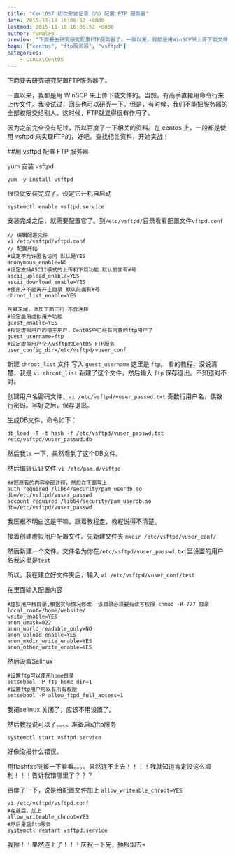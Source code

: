 ```yaml
---
title: "CentOS7 初次安装记录（六）配置 FTP 服务器"
date: 2015-11-18 16:06:52 +0800
lastmod: 2015-11-18 16:06:52 +0800
author: fungleo
preview: "下面要去研究研究配置FTP服务器了。一直以来，我都是用WinSCP来上传下载文件的。当然，有高手直接用命令行来上传文件。我没试过，回头也可以研究一下。但是，有时候，我们不能把服务器的全部权限交给别人。这时候，FTP就显得很有作用了。因为之前完全没有配过，所以百度了一下相关的资料。在centos上，一般都是使用vsftpd来实现FTP的，好吧。查找相关资料，开始实战！用vsftpd配置"
tags: ["centos", "ftp服务器", "vsftpd"]
categories:
    - Linux\CentOS
---
```


下面要去研究研究配置FTP服务器了。

一直以来，我都是用 WinSCP 来上传下载文件的。当然，有高手直接用命令行来上传文件。我没试过，回头也可以研究一下。但是，有时候，我们不能把服务器的全部权限交给别人。这时候，FTP就显得很有作用了。

因为之前完全没有配过，所以百度了一下相关的资料。在 centos 上，一般都是使用 vsftpd 来实现FTP的，好吧。查找相关资料，开始实战！

##用 vsftpd 配置 FTP 服务器

yum 安装 vsftpd

```language
yum -y install vsftpd
```

很快就安装完成了。设定它开机自启动

```language
systemctl enable vsftpd.service
```

安装完成之后，就需要配置它了。到`/etc/vsftpd/`目录看看配置文件`vftpd.conf`
```language
// 编辑配置文件
vi /etc/vsftpd/vftpd.conf
// 配置开始
#设定不允许匿名访问 默认是YES
anonymous_enable=NO
#设定支持ASCII模式的上传和下载功能 默认前面有#号
ascii_upload_enable=YES
ascii_download_enable=YES
#使用户不能离开主目录 默认前面有#号
chroot_list_enable=YES

在最末尾，添加下面三行 不含注释
#设定启用虚拟用户功能 
guest_enable=YES
#指定虚拟用户的宿主用户，CentOS中已经有内置的ftp用户了
guest_username=ftp
#设定虚拟用户个人vsftp的CentOS FTP服务
user_config_dir=/etc/vsftpd/vuser_conf

```

新建 `chroot_list` 文件 写入 `guest_username` 这里是 `ftp`。
看的教程，没说清楚，我是 `vi chroot_list` 新建了这个文件，然后输入 `ftp` 保存退出。不知道对不对。

创建用户名密码文件，`vi /etc/vsftpd/vuser_passwd.txt` 奇数行用户名，偶数行密码。写好之后，保存退出。

生成DB文件，命令如下：
```language
db_load -T -t hash -f /etc/vsftpd/vuser_passwd.txt /etc/vsftpd/vuser_passwd.db
```
然后我`ls` 一下，果然看到了这个DB文件。

然后编辑认证文件 `vi /etc/pam.d/vsftpd`

```language
##把原有的内容全部注释，然后在下面写上
auth required /lib64/security/pam_userdb.so db=/etc/vsftpd/vuser_passwd
account required /lib64/security/pam_userdb.so db=/etc/vsftpd/vuser_passwd
```
我压根不明白这是干嘛，跟着教程走，教程说得不清楚。

接着创建虚拟用户配置文件。先新建文件夹 `mkdir /etc/vsftpd/vuser_conf/`

然后新建一个文件。文件名为你在`/etc/vsftpd/vuser_passwd.txt`里设置的用户名我这里是`test`

所以，我在建立好文件夹后，输入 `vi /etc/vsftpd/vuser_conf/test`

在里面输入配置内容

```language
#虚拟用户根目录,根据实际情况修改  该目录必须要有读写权限 chmod -R 777 目录 
local_root=/home/website/
write_enable=YES
anon_umask=022
anon_world_readable_only=NO
anon_upload_enable=YES
anon_mkdir_write_enable=YES
anon_other_write_enable=YES
```
然后设置Selinux
```
#设置ftp可以使用home目录
setsebool -P ftp_home_dir=1
#设置ftp用户可以有所有权限
setsebool -P allow_ftpd_full_access=1
```
我把selinux 关闭了，应该不用设置了。

然后教程说可以了。。。。准备启动ftp服务

```language
systemctl start vsftpd.service
```

好像没报什么错误。

用flashfxp链接一下看看。。。。果然连不上去！！！！我就知道肯定没这么顺利！！！告诉我错哪里了？？？

百度了一下，说是给配置文件加上 `allow_writeable_chroot=YES`

```language
vi /etc/vsftpd/vsftpd.conf
#在最后，加上
allow_writeable_chroot=YES
#然后重启ftp服务
systemctl restart vsftpd.service
```
我擦！！果然连上了！！！庆祝一下先，抽根烟去~